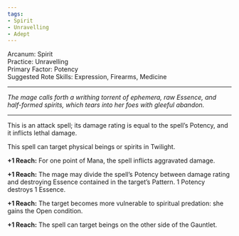 ```yaml
---
tags:
- Spirit
- Unravelling
- Adept
---
```


Arcanum: Spirit\
Practice: Unravelling\
Primary Factor: Potency\
Suggested Rote Skills: Expression, Firearms, Medicine

---

_The mage calls forth a writhing torrent of ephemera, raw Essence, and half-formed spirits, which tears into her foes with gleeful abandon._

---

This is an attack spell; its damage rating is equal to the spell’s Potency, and it inflicts lethal damage. 

This spell can target physical beings or spirits in Twilight.

**+1 Reach:** For one point of Mana, the spell inflicts aggravated damage.

**+1 Reach:** The mage may divide the spell’s Potency between damage rating and destroying Essence contained in the target’s Pattern. 1 Potency destroys 1 Essence.

**+1 Reach:** The target becomes more vulnerable to spiritual predation: she gains the Open condition.

**+1 Reach:** The spell can target beings on the other side of the Gauntlet.